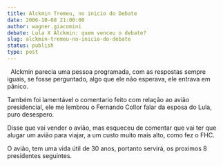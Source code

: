 ```yaml
---
title: Alckmin Tremeu, no inicio do Debate
date: 2006-10-08 21:00:00
author: wagner.giacomini
debate: Lula X Alckmin: quem venceu o debate?
slug: alckmin-tremeu-no-inicio-do-debate
status: publish 
type: post
---
```


  Alckmin parecia uma pessoa programada, com as respostas sempre iguais, se fosse perguntado, algo que ele não esperava, ele entrava em pânico.


Também foi lamentável o comentario feito com relação ao avião presidencial, ele me lembrou o Fernando Collor falar da esposa do Lula, puro desespero.


Disse que vai vender o avião, mas esqueceu de comentar que vai ter que alugar um avião para viajar, a um custo muito mais alto, como fez o FHC.


O avião, tem uma vida útil de 30 anos, portanto servirá, os proximos 8 presidentes seguintes.


